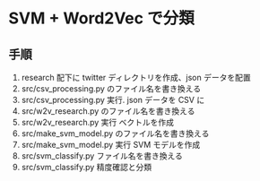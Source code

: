 # SVM + Word2Vec で分類

## 手順

1. research 配下に twitter ディレクトリを作成、json データを配置
2. src/csv_processing.py のファイル名を書き換える
3. src/csv_processing.py 実行. json データを CSV に
4. src/w2v_research.py のファイル名を書き換える
5. src/w2v_research.py 実行 ベクトルを作成
6. src/make_svm_model.py のファイル名を書き換える
7. src/make_svm_model.py 実行 SVM モデルを作成
8. src/svm_classify.py ファイル名を書き換える
9. src/svm_classify.py 精度確認と分類
